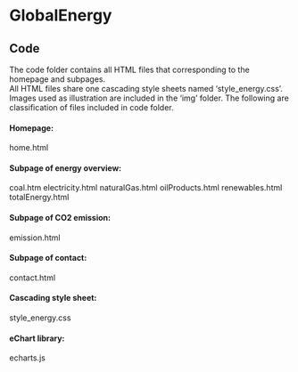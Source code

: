 # GlobalEnergy
## Code
The code folder contains all HTML files that corresponding to the homepage and subpages.  
All HTML files share one cascading style sheets named ‘style_energy.css’.  Images used as illustration are included in the ‘img’ folder. The following are classification of files included in code folder.

#### Homepage:
home.html

#### Subpage of energy overview:
coal.htm
electricity.html
naturalGas.html
oilProducts.html
renewables.html
totalEnergy.html

#### Subpage of CO2 emission:
emission.html

#### Subpage of contact: 
contact.html

#### Cascading style sheet:
style_energy.css

#### eChart library:
echarts.js


